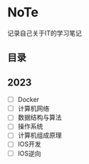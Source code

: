 # NoTe
记录自己关于IT的学习笔记
## 目录
## 2023
- [ ] Docker
- [ ] 计算机网络
- [ ] 数据结构与算法
- [ ] 操作系统
- [ ] 计算机组成原理
- [ ] IOS开发
- [ ] IOS逆向
